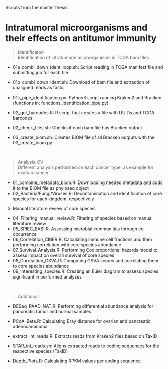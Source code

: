 Scripts from the master thesis:
# Intratumoral microorganisms and their effects on antitumor immunity

> Identificaton \
> Identification of intratumoral microorganisms in TCGA bam files
- 01a_combi_down_ident_loop.sh: Script reading in TCGA manifest file and submitting job for each file
- 01b_combi_down_ident.sh: Download of bam file and extraction of unaligned reads as fastq
- 01c_pipe_identification.py: Python3 script running Kraken2 and Bracken (functions in: functions_identification_pipe.py)

- 02_get_barcodes.R: R script that creates a file with UUIDs and TCGA barcodes
- 02_check_files.sh: Checks if each bam file has Bracken output

- 03_create_biom.sh: Creates BIOM file of all Bracken outputs with the 03_create_biom.py
<br>

> Analysis_OV\
> Different analysis performed on each cancer type, as example for ovarian cancer
- 01_combine_metadata_biom.R: Downloading needed metadata and adds it to the BIOM file as phyloseq object
- 02_Bacteria/Fungi/Viruses.R: Decontamination and identification of core species for each kingdom, respectively
  
3. Manual literature review of core species

- 04_Filtering_manual_review.R: Filtering of species based on manual literature review
- 05_SPIEC_EASI.R: Assessing microbial communities through co-occurrence
- 06_Correlation_CIBER.R: Calculating immune cell fractions and then performing correlation with core species abundance
- 07_Survival_Analysis.R: Performing Cox proportional hazards model to assess impact on overall survival of core species
- 08_Correaltion_GSVA.R: Computing GSVA scores and correlating them to core species abundance
- 09_Interesting_species.R: Creating an Euler diagram to assess species significant in performed analyses
<br>

> Additional
- DESeq_PAAD_NAT.R: Performing differential abundance analysis for pancreatic tumor and normal samples
- PCoA_Beta.R: Calculating Bray distance for ovarian and pancreatic adenocarcinoma

- extract_int_reads.R: Extracts reads from Kraken2 files based on TaxID
- STAR_int_reads.sh: Aligns extracted reads to coding sequences for the respective species (TaxID)
- Depth_Plots.R: Calculating RPKM values per coding sequence
